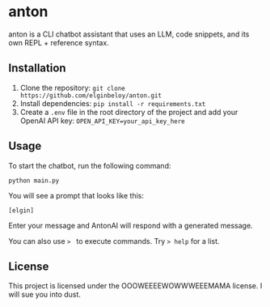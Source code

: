 # anton

anton is a CLI chatbot assistant that uses an LLM, code snippets, and its own
REPL + reference syntax.

## Installation

1. Clone the repository: `git clone https://github.com/elginbeloy/anton.git`
2. Install dependencies: `pip install -r requirements.txt`
3. Create a `.env` file in the root directory of the project and add your OpenAI API key: `OPEN_API_KEY=your_api_key_here`

## Usage

To start the chatbot, run the following command:

```
python main.py
```


You will see a prompt that looks like this:

```
[elgin] 
```


Enter your message and AntonAI will respond with a generated message.

You can also use `> ` to execute commands. Try `> help` for a list.

## License

This project is licensed under the OOOWEEEEWOWWWEEEMAMA license. I will sue you into dust. 
